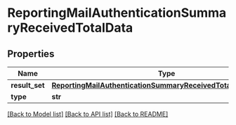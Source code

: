 # ReportingMailAuthenticationSummaryReceivedTotalData

## Properties
Name | Type | Description | Notes
------------ | ------------- | ------------- | -------------
**result_set** | [**ReportingMailAuthenticationSummaryReceivedTotalDataResultSet**](ReportingMailAuthenticationSummaryReceivedTotalDataResultSet.md) |  | [optional] 
**type** | **str** |  | [optional] 

[[Back to Model list]](../README.md#documentation-for-models) [[Back to API list]](../README.md#documentation-for-api-endpoints) [[Back to README]](../README.md)

